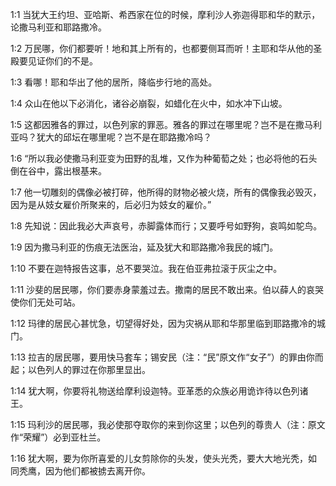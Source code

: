 <a id="1"></a>1:1  当犹大王约坦、亚哈斯、希西家在位的时候，摩利沙人弥迦得耶和华的默示，论撒马利亚和耶路撒冷。  

<a id="2"></a>1:2  万民哪，你们都要听！地和其上所有的，也都要侧耳而听！主耶和华从他的圣殿要见证你们的不是。  

<a id="3"></a>1:3  看哪！耶和华出了他的居所，降临步行地的高处。  

<a id="4"></a>1:4  众山在他以下必消化，诸谷必崩裂，如蜡化在火中，如水冲下山坡。  

<a id="5"></a>1:5  这都因雅各的罪过，以色列家的罪恶。雅各的罪过在哪里呢？岂不是在撒马利亚吗？犹大的邱坛在哪里呢？岂不是在耶路撒冷吗？  

<a id="6"></a>1:6  “所以我必使撒马利亚变为田野的乱堆，又作为种葡萄之处；也必将他的石头倒在谷中，露出根基来。  

<a id="7"></a>1:7  他一切雕刻的偶像必被打碎，他所得的财物必被火烧，所有的偶像我必毁灭，因为是从妓女雇价所聚来的，后必归为妓女的雇价。”  

<a id="8"></a>1:8  先知说：因此我必大声哀号，赤脚露体而行；又要呼号如野狗，哀鸣如鸵鸟。  

<a id="9"></a>1:9  因为撒马利亚的伤痕无法医治，延及犹大和耶路撒冷我民的城门。  

<a id="10"></a>1:10  不要在迦特报告这事，总不要哭泣。我在伯亚弗拉滚于灰尘之中。  

<a id="11"></a>1:11  沙斐的居民哪，你们要赤身蒙羞过去。撒南的居民不敢出来。伯以薛人的哀哭使你们无处可站。  

<a id="12"></a>1:12  玛律的居民心甚忧急，切望得好处，因为灾祸从耶和华那里临到耶路撒冷的城门。  

<a id="13"></a>1:13  拉吉的居民哪，要用快马套车；锡安民（注：“民”原文作“女子”）的罪由你而起；以色列人的罪过在你那里显出。  

<a id="14"></a>1:14  犹大啊，你要将礼物送给摩利设迦特。亚革悉的众族必用诡诈待以色列诸王。  

<a id="15"></a>1:15  玛利沙的居民哪，我必使那夺取你的来到你这里；以色列的尊贵人（注：原文作“荣耀”）必到亚杜兰。  

<a id="16"></a>1:16  犹大啊，要为你所喜爱的儿女剪除你的头发，使头光秃，要大大地光秃，如同秃鹰，因为他们都被掳去离开你。  
